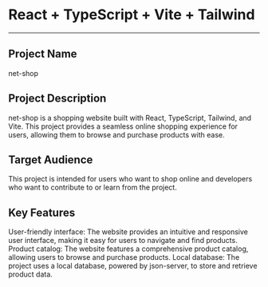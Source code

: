 # React + TypeScript + Vite + Tailwind
---

## Project Name
net-shop

## Project Description
net-shop is a shopping website built with React, TypeScript, Tailwind, and Vite. This project provides a seamless online shopping experience for users, allowing them to browse and purchase products with ease.

## Target Audience
This project is intended for users who want to shop online and developers who want to contribute to or learn from the project.

## Key Features
User-friendly interface: The website provides an intuitive and responsive user interface, making it easy for users to navigate and find products.
Product catalog: The website features a comprehensive product catalog, allowing users to browse and purchase products.
Local database: The project uses a local database, powered by json-server, to store and retrieve product data.
